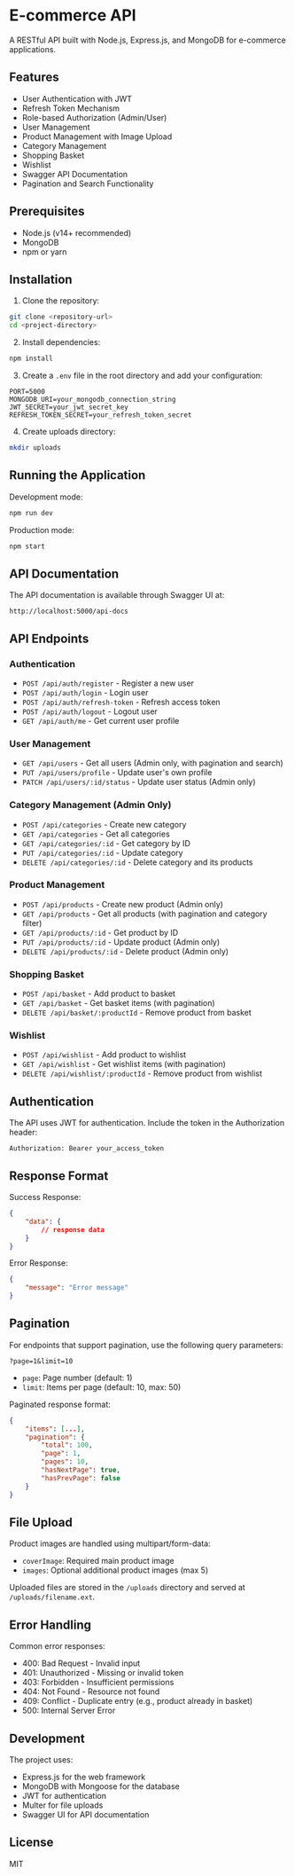 # E-commerce API

A RESTful API built with Node.js, Express.js, and MongoDB for e-commerce applications.

## Features

- User Authentication with JWT
- Refresh Token Mechanism
- Role-based Authorization (Admin/User)
- User Management
- Product Management with Image Upload
- Category Management
- Shopping Basket
- Wishlist
- Swagger API Documentation
- Pagination and Search Functionality

## Prerequisites

- Node.js (v14+ recommended)
- MongoDB
- npm or yarn

## Installation

1. Clone the repository:
```bash
git clone <repository-url>
cd <project-directory>
```

2. Install dependencies:
```bash
npm install
```

3. Create a `.env` file in the root directory and add your configuration:
```env
PORT=5000
MONGODB_URI=your_mongodb_connection_string
JWT_SECRET=your_jwt_secret_key
REFRESH_TOKEN_SECRET=your_refresh_token_secret
```

4. Create uploads directory:
```bash
mkdir uploads
```

## Running the Application

Development mode:
```bash
npm run dev
```

Production mode:
```bash
npm start
```

## API Documentation

The API documentation is available through Swagger UI at:
```
http://localhost:5000/api-docs
```

## API Endpoints

### Authentication

- `POST /api/auth/register` - Register a new user
- `POST /api/auth/login` - Login user
- `POST /api/auth/refresh-token` - Refresh access token
- `POST /api/auth/logout` - Logout user
- `GET /api/auth/me` - Get current user profile

### User Management

- `GET /api/users` - Get all users (Admin only, with pagination and search)
- `PUT /api/users/profile` - Update user's own profile
- `PATCH /api/users/:id/status` - Update user status (Admin only)

### Category Management (Admin Only)

- `POST /api/categories` - Create new category
- `GET /api/categories` - Get all categories
- `GET /api/categories/:id` - Get category by ID
- `PUT /api/categories/:id` - Update category
- `DELETE /api/categories/:id` - Delete category and its products

### Product Management

- `POST /api/products` - Create new product (Admin only)
- `GET /api/products` - Get all products (with pagination and category filter)
- `GET /api/products/:id` - Get product by ID
- `PUT /api/products/:id` - Update product (Admin only)
- `DELETE /api/products/:id` - Delete product (Admin only)

### Shopping Basket

- `POST /api/basket` - Add product to basket
- `GET /api/basket` - Get basket items (with pagination)
- `DELETE /api/basket/:productId` - Remove product from basket

### Wishlist

- `POST /api/wishlist` - Add product to wishlist
- `GET /api/wishlist` - Get wishlist items (with pagination)
- `DELETE /api/wishlist/:productId` - Remove product from wishlist

## Authentication

The API uses JWT for authentication. Include the token in the Authorization header:
```
Authorization: Bearer your_access_token
```

## Response Format

Success Response:
```json
{
    "data": {
        // response data
    }
}
```

Error Response:
```json
{
    "message": "Error message"
}
```

## Pagination

For endpoints that support pagination, use the following query parameters:
```
?page=1&limit=10
```

- `page`: Page number (default: 1)
- `limit`: Items per page (default: 10, max: 50)

Paginated response format:
```json
{
    "items": [...],
    "pagination": {
        "total": 100,
        "page": 1,
        "pages": 10,
        "hasNextPage": true,
        "hasPrevPage": false
    }
}
```

## File Upload

Product images are handled using multipart/form-data:
- `coverImage`: Required main product image
- `images`: Optional additional product images (max 5)

Uploaded files are stored in the `/uploads` directory and served at `/uploads/filename.ext`.

## Error Handling

Common error responses:
- 400: Bad Request - Invalid input
- 401: Unauthorized - Missing or invalid token
- 403: Forbidden - Insufficient permissions
- 404: Not Found - Resource not found
- 409: Conflict - Duplicate entry (e.g., product already in basket)
- 500: Internal Server Error

## Development

The project uses:
- Express.js for the web framework
- MongoDB with Mongoose for the database
- JWT for authentication
- Multer for file uploads
- Swagger UI for API documentation

## License

MIT